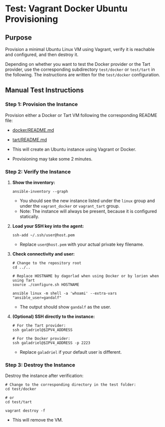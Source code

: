 # Test: Vagrant Docker Ubuntu Provisioning

## Purpose

Provision a minimal Ubuntu Linux VM using Vagrant, verify it is reachable and configured, and then destroy it.

Depending on whether you want to test the Docker provider or the Tart provider, use the corresponding subdirectory `test/docker` or `test/tart` in the following. The instructions are written for the `test/docker` configuration.

## Manual Test Instructions

### Step 1: Provision the Instance

Provision either a Docker or Tart VM following the corresponding README file:

- [docker/README.md](./docker/README.md)
- [tart/README.md](./tart/README.md)

- This will create an Ubuntu instance using Vagrant or Docker.
- Provisioning may take some 2 minutes.

### Step 2: Verify the Instance

1. **Show the inventory:**

   ```shell
   ansible-inventory --graph
   ```

   - You should see the new instance listed under the `linux` group and under the `vagrant_docker` or `vagrant_tart` group.
   - Note: The instance will always be present, because it is configured statically.

2. **Load your SSH key into the agent:**

   ```shell
   ssh-add ~/.ssh/user@host.pem
   ```

   - Replace `user@host.pem` with your actual private key filename.

3. **Check connectivity and user:**

   ```shell
   # Change to the repository root
   cd ../..

   # Replace HOSTNAME by dagorlad when using Docker or by lorien when using Tart
   source ./configure.sh HOSTNAME

   ansible linux -m shell -a 'whoami' --extra-vars "ansible_user=gandalf"
   ```

   - The output should show `gandalf` as the user.

4. **(Optional) SSH directly to the instance:**

   ```shell
   # For the Tart provider:
   ssh galadriel@$IPV4_ADDRESS
   
   # For the Docker provider:
   ssh galadriel@$IPV4_ADDRESS -p 2223
   ```

   - Replace `galadriel` if your default user is different.

### Step 3: Destroy the Instance

Destroy the instance after verification:

```shell
# Change to the corresponding directory in the test folder:
cd test/docker

# or
cd test/tart

vagrant destroy -f
```

- This will remove the VM.
